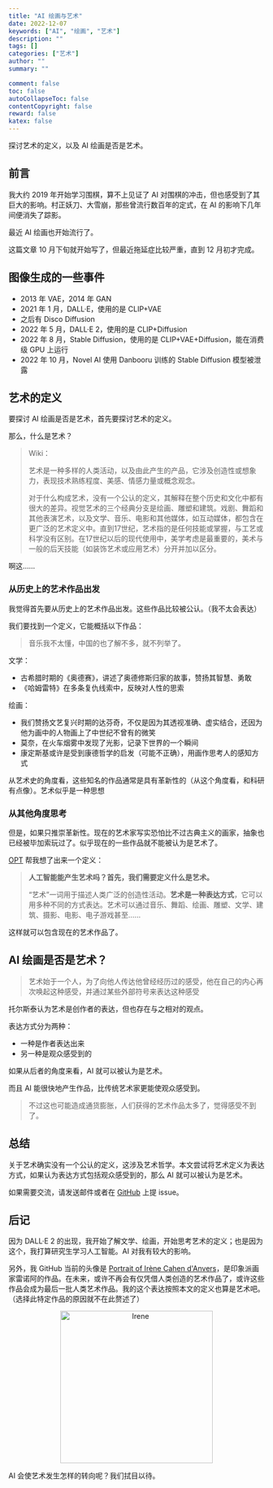 ```yaml
---
title: "AI 绘画与艺术"
date: 2022-12-07
keywords: ["AI", "绘画", "艺术"]
description: ""
tags: []
categories: ["艺术"]
author: ""
summary: ""

comment: false
toc: false
autoCollapseToc: false
contentCopyright: false
reward: false
katex: false
---
```


探讨艺术的定义，以及 AI 绘画是否是艺术。

<!--more-->

## 前言

我大约 2019 年开始学习围棋，算不上见证了 AI 对围棋的冲击，但也感受到了其巨大的影响。村正妖刀、大雪崩，那些曾流行数百年的定式，在 AI 的影响下几年间便消失了踪影。

最近 AI 绘画也开始流行了。

这篇文章 10 月下旬就开始写了，但最近拖延症比较严重，直到 12 月初才完成。


## 图像生成的一些事件

+ 2013 年 VAE，2014 年 GAN
+ 2021 年 1 月，DALL·E，使用的是 CLIP+VAE
+ 之后有 Disco Diffusion
+ 2022 年 5 月，DALL·E 2，使用的是 CLIP+Diffusion
+ 2022 年 8 月，Stable Diffusion，使用的是 CLIP+VAE+Diffusion，能在消费级 GPU 上运行
+ 2022 年 10 月，Novel AI 使用 Danbooru 训练的 Stable Diffusion 模型被泄露

## 艺术的定义

要探讨 AI 绘画是否是艺术，首先要探讨艺术的定义。

那么，什么是艺术？

> Wiki：
>
> 艺术是一种多样的人类活动，以及由此产生的产品，它涉及创造性或想象力，表现技术熟练程度、美感、情感力量或概念观念。
>
> 对于什么构成艺术，没有一个公认的定义，其解释在整个历史和文化中都有很大的差异。视觉艺术的三个经典分支是绘画、雕塑和建筑。戏剧、舞蹈和其他表演艺术，以及文学、音乐、电影和其他媒体，如互动媒体，都包含在更广泛的艺术定义中。直到17世纪，艺术指的是任何技能或掌握，与工艺或科学没有区别。在17世纪以后的现代使用中，美学考虑是最重要的，美术与一般的后天技能（如装饰艺术或应用艺术）分开并加以区分。

啊这……

### 从历史上的艺术作品出发

我觉得首先要从历史上的艺术作品出发。这些作品比较被公认。（我不太会表达）

我们要找到一个定义，它能概括以下作品：

> 音乐我不太懂，中国的也了解不多，就不列举了。

文学：

+ 古希腊时期的《奥德赛》，讲述了奥德修斯归家的故事，赞扬其智慧、勇敢
+ 《哈姆雷特》在多条复仇线索中，反映对人性的思索

绘画：

+ 我们赞扬文艺复兴时期的达芬奇，不仅是因为其透视准确、虚实结合，还因为他为画中的人物画上了中世纪不曾有的微笑
+ 莫奈，在火车烟雾中发现了光影，记录下世界的一个瞬间
+ 康定斯基或许是受到康德哲学的启发（可能不正确），用画作思考人的感知方式

从艺术史的角度看，这些知名的作品通常是具有革新性的（从这个角度看，和科研有点像）。艺术似乎是一种思想

### 从其他角度思考

但是，如果只推崇革新性。现在的艺术家写实恐怕比不过古典主义的画家，抽象也已经被毕加索玩过了。似乎现在的一些作品就不能被认为是艺术了。

[OPT](https://opt.alpa.ai/) 帮我想了出来一个定义：

> **人工智能能产生艺术吗？首先，我们需要定义什么是艺术。**
>
> “艺术”一词用于描述人类广泛的创造性活动。**艺术是一种表达方式**，它可以用多种不同的方式表达。艺术可以通过音乐、舞蹈、绘画、雕塑、文学、建筑、摄影、电影、电子游戏甚至……

这样就可以包含现在的艺术作品了。

<!--
> **Can AI generate art?First, we need to define what is art.** The word "art" is used to describe a wide range of creative human activities. Art is a means of expression, and it can be expressed in many different ways. Art can be found in the form of music, dance, painting, sculpture, literature, architecture, photography, film, video games, and even ... -->


## AI 绘画是否是艺术？

> 艺术始于一个人，为了向他人传达他曾经经历过的感受，他在自己的内心再次唤起这种感受，并通过某些外部符号来表达这种感受

托尔斯泰认为艺术是创作者的表达，但也存在与之相对的观点。

表达方式分为两种：

+ 一种是作者表达出来
+ 另一种是观众感受到的

如果从后者的角度来看，AI 就可以被认为是艺术。

而且 AI 能很快地产生作品，比传统艺术家更能使观众感受到。

> 不过这也可能造成通货膨胀，人们获得的艺术作品太多了，觉得感受不到了。

## 总结

关于艺术确实没有一个公认的定义，这涉及艺术哲学。本文尝试将艺术定义为表达方式，如果认为表达方式包括观众感受到的，那么 AI 就可以被认为是艺术。

如果需要交流，请发送邮件或者在 [GitHub](https://github.com/GWDx/GWDx.github.io/issues) 上提 issue。

## 后记

因为 DALL·E 2 的出现，我开始了解文学、绘画，开始思考艺术的定义；也是因为这个，我打算研究生学习人工智能。AI 对我有较大的影响。

另外，我 GitHub 当前的头像是 [Portrait of Irène Cahen d'Anvers](https://en.wikipedia.org/wiki/Portrait_of_Ir%C3%A8ne_Cahen_d'Anvers)，是印象派画家雷诺阿的作品。在未来，或许不再会有仅凭借人类创造的艺术作品了，或许这些作品会成为最后一批人类艺术作品。我的这个表达按照本文的定义也算是艺术吧。（选择此特定作品的原因就不在此赘述了）

<!-- ![board](/post/hackergame2022/image/board.png) -->

<!-- center -->
<center>
<img src="/post/AI-art/Irene.jpg" alt="Irene" width="300"/>
</center>

AI 会使艺术发生怎样的转向呢？我们拭目以待。
